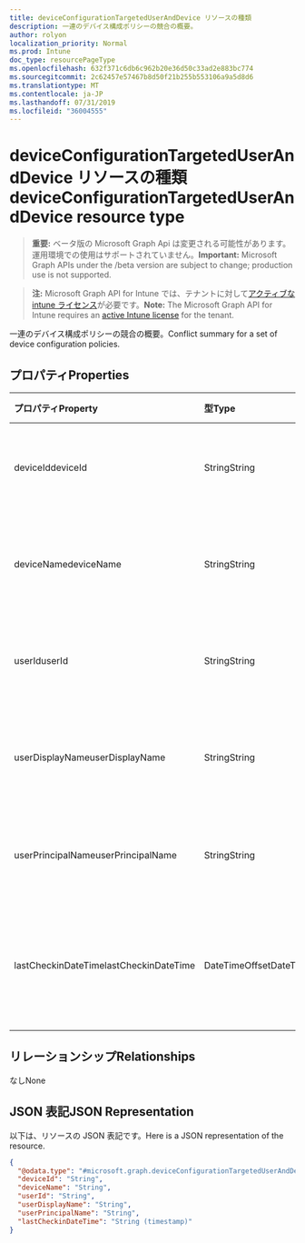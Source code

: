 ```yaml
---
title: deviceConfigurationTargetedUserAndDevice リソースの種類
description: 一連のデバイス構成ポリシーの競合の概要。
author: rolyon
localization_priority: Normal
ms.prod: Intune
doc_type: resourcePageType
ms.openlocfilehash: 632f371c6db6c962b20e36d50c33ad2e883bc774
ms.sourcegitcommit: 2c62457e57467b8d50f21b255b553106a9a5d8d6
ms.translationtype: MT
ms.contentlocale: ja-JP
ms.lasthandoff: 07/31/2019
ms.locfileid: "36004555"
---
```

# <a name="deviceconfigurationtargeteduseranddevice-resource-type"></a><span data-ttu-id="a1fa1-103">deviceConfigurationTargetedUserAndDevice リソースの種類</span><span class="sxs-lookup"><span data-stu-id="a1fa1-103">deviceConfigurationTargetedUserAndDevice resource type</span></span>

> <span data-ttu-id="a1fa1-104">**重要:** ベータ版の Microsoft Graph Api は変更される可能性があります。運用環境での使用はサポートされていません。</span><span class="sxs-lookup"><span data-stu-id="a1fa1-104">**Important:** Microsoft Graph APIs under the /beta version are subject to change; production use is not supported.</span></span>

> <span data-ttu-id="a1fa1-105">**注:** Microsoft Graph API for Intune では、テナントに対して[アクティブな intune ライセンス](https://go.microsoft.com/fwlink/?linkid=839381)が必要です。</span><span class="sxs-lookup"><span data-stu-id="a1fa1-105">**Note:** The Microsoft Graph API for Intune requires an [active Intune license](https://go.microsoft.com/fwlink/?linkid=839381) for the tenant.</span></span>

<span data-ttu-id="a1fa1-106">一連のデバイス構成ポリシーの競合の概要。</span><span class="sxs-lookup"><span data-stu-id="a1fa1-106">Conflict summary for a set of device configuration policies.</span></span>

## <a name="properties"></a><span data-ttu-id="a1fa1-107">プロパティ</span><span class="sxs-lookup"><span data-stu-id="a1fa1-107">Properties</span></span>
|<span data-ttu-id="a1fa1-108">プロパティ</span><span class="sxs-lookup"><span data-stu-id="a1fa1-108">Property</span></span>|<span data-ttu-id="a1fa1-109">型</span><span class="sxs-lookup"><span data-stu-id="a1fa1-109">Type</span></span>|<span data-ttu-id="a1fa1-110">説明</span><span class="sxs-lookup"><span data-stu-id="a1fa1-110">Description</span></span>|
|:---|:---|:---|
|<span data-ttu-id="a1fa1-111">deviceId</span><span class="sxs-lookup"><span data-stu-id="a1fa1-111">deviceId</span></span>|<span data-ttu-id="a1fa1-112">String</span><span class="sxs-lookup"><span data-stu-id="a1fa1-112">String</span></span>|<span data-ttu-id="a1fa1-113">チェックイン内のデバイスの id。</span><span class="sxs-lookup"><span data-stu-id="a1fa1-113">The id of the device in the checkin.</span></span>|
|<span data-ttu-id="a1fa1-114">deviceName</span><span class="sxs-lookup"><span data-stu-id="a1fa1-114">deviceName</span></span>|<span data-ttu-id="a1fa1-115">String</span><span class="sxs-lookup"><span data-stu-id="a1fa1-115">String</span></span>|<span data-ttu-id="a1fa1-116">チェックイン内のデバイスの名前。</span><span class="sxs-lookup"><span data-stu-id="a1fa1-116">The name of the device in the checkin.</span></span>|
|<span data-ttu-id="a1fa1-117">userId</span><span class="sxs-lookup"><span data-stu-id="a1fa1-117">userId</span></span>|<span data-ttu-id="a1fa1-118">String</span><span class="sxs-lookup"><span data-stu-id="a1fa1-118">String</span></span>|<span data-ttu-id="a1fa1-119">チェックイン内のユーザーの id。</span><span class="sxs-lookup"><span data-stu-id="a1fa1-119">The id of the user in the checkin.</span></span>|
|<span data-ttu-id="a1fa1-120">userDisplayName</span><span class="sxs-lookup"><span data-stu-id="a1fa1-120">userDisplayName</span></span>|<span data-ttu-id="a1fa1-121">String</span><span class="sxs-lookup"><span data-stu-id="a1fa1-121">String</span></span>|<span data-ttu-id="a1fa1-122">チェックイン内のユーザーの表示名</span><span class="sxs-lookup"><span data-stu-id="a1fa1-122">The display name of the user in the checkin</span></span>|
|<span data-ttu-id="a1fa1-123">userPrincipalName</span><span class="sxs-lookup"><span data-stu-id="a1fa1-123">userPrincipalName</span></span>|<span data-ttu-id="a1fa1-124">String</span><span class="sxs-lookup"><span data-stu-id="a1fa1-124">String</span></span>|<span data-ttu-id="a1fa1-125">チェックイン内のユーザーの UPN。</span><span class="sxs-lookup"><span data-stu-id="a1fa1-125">The UPN of the user in the checkin.</span></span>|
|<span data-ttu-id="a1fa1-126">lastCheckinDateTime</span><span class="sxs-lookup"><span data-stu-id="a1fa1-126">lastCheckinDateTime</span></span>|<span data-ttu-id="a1fa1-127">DateTimeOffset</span><span class="sxs-lookup"><span data-stu-id="a1fa1-127">DateTimeOffset</span></span>|<span data-ttu-id="a1fa1-128">このユーザー/デバイスのペアの最終チェックイン時刻。</span><span class="sxs-lookup"><span data-stu-id="a1fa1-128">Last checkin time for this user/device pair.</span></span>|

## <a name="relationships"></a><span data-ttu-id="a1fa1-129">リレーションシップ</span><span class="sxs-lookup"><span data-stu-id="a1fa1-129">Relationships</span></span>
<span data-ttu-id="a1fa1-130">なし</span><span class="sxs-lookup"><span data-stu-id="a1fa1-130">None</span></span>

## <a name="json-representation"></a><span data-ttu-id="a1fa1-131">JSON 表記</span><span class="sxs-lookup"><span data-stu-id="a1fa1-131">JSON Representation</span></span>
<span data-ttu-id="a1fa1-132">以下は、リソースの JSON 表記です。</span><span class="sxs-lookup"><span data-stu-id="a1fa1-132">Here is a JSON representation of the resource.</span></span>
<!-- {
  "blockType": "resource",
  "@odata.type": "microsoft.graph.deviceConfigurationTargetedUserAndDevice"
}
-->
``` json
{
  "@odata.type": "#microsoft.graph.deviceConfigurationTargetedUserAndDevice",
  "deviceId": "String",
  "deviceName": "String",
  "userId": "String",
  "userDisplayName": "String",
  "userPrincipalName": "String",
  "lastCheckinDateTime": "String (timestamp)"
}
```





